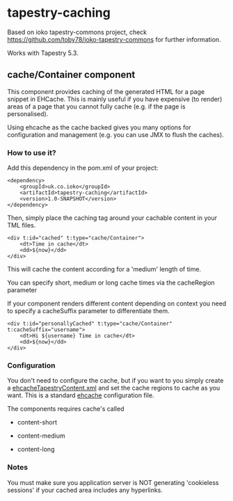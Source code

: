tapestry-caching
=================

Based on ioko tapestry-commons project, check https://github.com/toby78/ioko-tapestry-commons for further information.

Works with Tapestry 5.3.

## cache/Container component

This component provides caching of the generated HTML for a page snippet in EHCache. This is mainly useful if you have expensive (to render) areas of a page that you cannot fully cache (e.g. if the page is personalised).

Using ehcache as the cache backed gives you many options for configuration and management (e.g. you can use JMX to flush the caches).

### How to use it?

Add this dependency in the pom.xml of your project:

	<dependency>
		<groupId>uk.co.ioko</groupId>
		<artifactId>tapestry-caching</artifactId>
		<version>1.0-SNAPSHOT</version>
	</dependency>

Then, simply place the caching tag around your cachable content in your TML files.

	<div t:id="cached" t:type="cache/Container">
		<dt>Time in cache</dt>
		<dd>${now}</dd>
	</div>

This will cache the content according for a 'medium' length of time.

You can specify short, medium or long cache times via the cacheRegion parameter

If your component renders different content depending on context you need to specify a cacheSuffix parameter to differentiate them.

	<div t:id="personallyCached" t:type="cache/Container" t:cacheSuffix="username">
		<dt>Hi ${username} Time in cache</dt>
		<dd>${now}</dd>
	</div>

### Configuration

You don't need to configure the cache, but if you want to you simply create a [ehcacheTapestryContent.xml](https://github.com/got5/tapestry-caching/blob/master/src/main/resources/ehcacheTapestryContent-fallback.xml) and set the cache regions to cache as you want. This is a standard [ehcache](http://ehcache.org/) configuration file.

The components requires cache's called

 - content-short

 - content-medium

 - content-long

### Notes

You must make sure you application server is NOT generating 'cookieless sessions' if your cached area includes any hyperlinks.